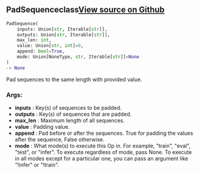 ## PadSequence<span class="tag">class</span><a class="sourcelink" href=https://github.com/fastestimator/fastestimator/blob/r1.1/fastestimator/op/numpyop/univariate/pad_sequence.py/#L24-L71>View source on Github</a>
```python
PadSequence(
	inputs: Union[str, Iterable[str]],
	outputs: Union[str, Iterable[str]],
	max_len: int,
	value: Union[str, int]=0,
	append: bool=True,
	mode: Union[NoneType, str, Iterable[str]]=None
)
-> None
```
Pad sequences to the same length with provided value.


<h3>Args:</h3>

* **inputs** :  Key(s) of sequences to be padded.
* **outputs** :  Key(s) of sequences that are padded.
* **max_len** :  Maximum length of all sequences.
* **value** :  Padding value.
* **append** :  Pad before or after the sequences. True for padding the values after the sequence, False otherwise.
* **mode** :  What mode(s) to execute this Op in. For example, "train", "eval", "test", or "infer". To execute        regardless of mode, pass None. To execute in all modes except for a particular one, you can pass an argument        like "!infer" or "!train".



